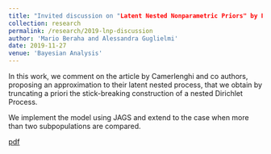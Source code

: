 ```yaml
---
title: "Invited discussion on "Latent Nested Nonparametric Priors" by F. Camerlenghi, D. B. Dunson, A. Lijoi, I. Prünster and A. Rodríguez "
collection: research
permalink: /research/2019-lnp-discussion
author: 'Mario Beraha and Alessandra Guglielmi'
date: 2019-11-27
venue: 'Bayesian Analysis'
---
```

In this work, we comment on the article by Camerlenghi and co authors, proposing
an approximation to their latent nested process, that we obtain by
truncating a priori the stick-breaking construction of a nested Dirichlet Process.

We implement the model using JAGS and extend to the case when more than two
subpopulations are compared.

[pdf](https://mberaha.github.io/files/discussion_lnp.pdf)
